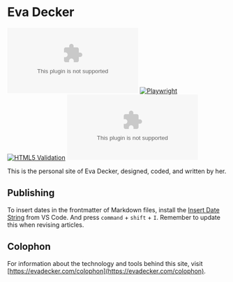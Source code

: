 # Eva Decker

![Vercel](https://vercelbadge.vercel.app/api/evadecker/evadecker.com) [![Playwright](https://github.com/evadecker/evadecker.com/actions/workflows/playwright.yml/badge.svg)](https://github.com/evadecker/evadecker.com/actions/workflows/playwright.yml) [![HTML5 Validation](https://github.com/evadecker/evadecker.com/actions/workflows/w3c.yml/badge.svg)](https://github.com/evadecker/evadecker.com/actions/workflows/w3c.yml) ![GitHub](https://img.shields.io/github/license/evadecker/evadecker.com)

This is the personal site of Eva Decker, designed, coded, and written by her.

## Publishing

To insert dates in the frontmatter of Markdown files, install the [Insert Date String](https://marketplace.visualstudio.com/items?itemName=jsynowiec.vscode-insertdatestring) from VS Code. And press `command` + `shift` + `I`. Remember to update this when revising articles.

## Colophon

For information about the technology and tools behind this site, visit [https://evadecker.com/colophon](https://evadecker.com/colophon).
